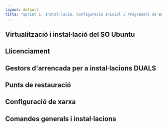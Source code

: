 ```yaml
---
layout: default
title: "Sprint 1: Instal·lació, Configuració Inicial i Programari de Base"
---
```


## Virtualització i instal·lació del SO Ubuntu
## Llicenciament
## Gestors d'arrencada per a instal·lacions DUALS
## Punts de restauració
## Configuració de xarxa
## Comandes generals i instal·lacions
